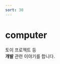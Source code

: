 ```yaml
---
sort: 30
---
```


# computer

토이 프로젝트 등    
**개발** 관련 이야기를 합니다.

<script src="https://utteranc.es/client.js"
        repo="chobyungwoo/chobyungwoo.github.io"
        issue-term="pathname"
        label="cbw-issue"
        theme="github-light"
        crossorigin="anonymous"
        async>
</script>
